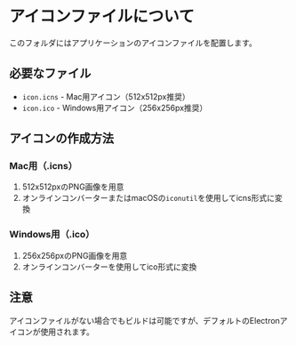 # アイコンファイルについて

このフォルダにはアプリケーションのアイコンファイルを配置します。

## 必要なファイル

- `icon.icns` - Mac用アイコン（512x512px推奨）
- `icon.ico` - Windows用アイコン（256x256px推奨）

## アイコンの作成方法

### Mac用（.icns）
1. 512x512pxのPNG画像を用意
2. オンラインコンバーターまたはmacOSの`iconutil`を使用してicns形式に変換

### Windows用（.ico）
1. 256x256pxのPNG画像を用意  
2. オンラインコンバーターを使用してico形式に変換

## 注意

アイコンファイルがない場合でもビルドは可能ですが、デフォルトのElectronアイコンが使用されます。